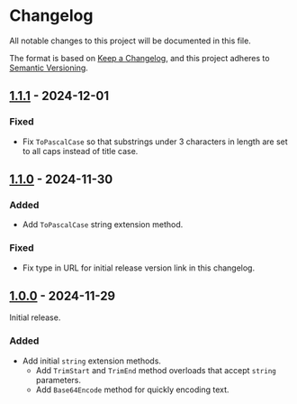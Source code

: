 # Changelog

All notable changes to this project will be documented in this file.

The format is based on [Keep a Changelog](https://keepachangelog.com/en/1.1.0/),
and this project adheres to [Semantic Versioning](https://semver.org/spec/v2.0.0.html).

## [1.1.1] - 2024-12-01

### Fixed

- Fix `ToPascalCase` so that substrings under 3 characters in length are set to all caps instead of title case.

## [1.1.0] - 2024-11-30

### Added

- Add `ToPascalCase` string extension method.

### Fixed

- Fix type in URL for initial release version link in this changelog.

## [1.0.0] - 2024-11-29

Initial release.

### Added

- Add initial `string` extension methods.
  - Add `TrimStart` and `TrimEnd` method overloads that accept `string` parameters.
  - Add `Base64Encode` method for quickly encoding text.

[1.1.1]: https://github.com/twcrews/primitive-extensions/compare/1.1.0...1.1.1
[1.1.0]: https://github.com/twcrews/primitive-extensions/compare/1.0.0...1.1.0
[1.0.0]: https://github.com/twcrews/primitive-extensions/releases/tag/1.0.0

